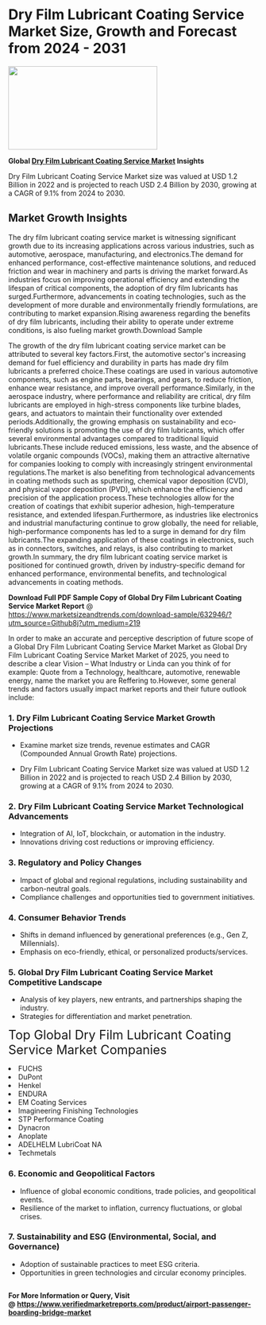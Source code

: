 <H1>Dry Film Lubricant Coating Service Market Size, Growth and Forecast from 2024 - 2031</H1><img class="aligncenter size-medium wp-image-584254" src="https://thirdeyenews.in/wp-content/uploads/2024/09/Global-Market-Research-300x168.jpeg" alt="" width="300" height="168" /><p><strong>Global&nbsp;<a href="https://www.marketsizeandtrends.com/download-sample/632946/?utm_source=Github8j?utm_medium=219">Dry Film Lubricant Coating Service Market</a> Insights</strong></p><p>Dry Film Lubricant Coating Service Market size was valued at USD 1.2 Billion in 2022 and is projected to reach USD 2.4 Billion by 2030, growing at a CAGR of 9.1% from 2024 to 2030.</p><p><h2>Market Growth Insights</h2> <p>The dry film lubricant coating service market is witnessing significant growth due to its increasing applications across various industries, such as automotive, aerospace, manufacturing, and electronics.The demand for enhanced performance, cost-effective maintenance solutions, and reduced friction and wear in machinery and parts is driving the market forward.As industries focus on improving operational efficiency and extending the lifespan of critical components, the adoption of dry film lubricants has surged.Furthermore, advancements in coating technologies, such as the development of more durable and environmentally friendly formulations, are contributing to market expansion.Rising awareness regarding the benefits of dry film lubricants, including their ability to operate under extreme conditions, is also fueling market growth.Download Sample</p> <p>The growth of the dry film lubricant coating service market can be attributed to several key factors.First, the automotive sector's increasing demand for fuel efficiency and durability in parts has made dry film lubricants a preferred choice.These coatings are used in various automotive components, such as engine parts, bearings, and gears, to reduce friction, enhance wear resistance, and improve overall performance.Similarly, in the aerospace industry, where performance and reliability are critical, dry film lubricants are employed in high-stress components like turbine blades, gears, and actuators to maintain their functionality over extended periods.Additionally, the growing emphasis on sustainability and eco-friendly solutions is promoting the use of dry film lubricants, which offer several environmental advantages compared to traditional liquid lubricants.These include reduced emissions, less waste, and the absence of volatile organic compounds (VOCs), making them an attractive alternative for companies looking to comply with increasingly stringent environmental regulations.The market is also benefiting from technological advancements in coating methods such as sputtering, chemical vapor deposition (CVD), and physical vapor deposition (PVD), which enhance the efficiency and precision of the application process.These technologies allow for the creation of coatings that exhibit superior adhesion, high-temperature resistance, and extended lifespan.Furthermore, as industries like electronics and industrial manufacturing continue to grow globally, the need for reliable, high-performance components has led to a surge in demand for dry film lubricants.The expanding application of these coatings in electronics, such as in connectors, switches, and relays, is also contributing to market growth.In summary, the dry film lubricant coating service market is positioned for continued growth, driven by industry-specific demand for enhanced performance, environmental benefits, and technological advancements in coating methods.</p><p><span class=""><strong>Download Full PDF Sample Copy of Global Dry Film Lubricant Coating Service Market Report</strong> @ <a href="https://www.marketsizeandtrends.com/download-sample/632946/?utm_source=Github8j?utm_medium=219" target="_blank">https://www.marketsizeandtrends.com/download-sample/632946/?utm_source=Github8j?utm_medium=219</a></span></p><p>In order to make an accurate and perceptive description of future scope of a Global&nbsp;Dry Film Lubricant Coating Service Market Market as Global&nbsp;Dry Film Lubricant Coating Service Market Market of 2025, you need to describe a clear Vision &ndash; What Industry or Linda can you think of for example: Quote from a Technology, healthcare, automotive, renewable energy, name the market you are Reffering to.However, some general trends and factors usually impact market reports and their future outlook include:</p><h3>1.&nbsp;<strong>Dry Film Lubricant Coating Service Market Growth Projections</strong></h3><ul><li>Examine market size trends, revenue estimates and CAGR (Compounded Annual Growth Rate) projections.</li><li><p>Dry Film Lubricant Coating Service Market size was valued at USD 1.2 Billion in 2022 and is projected to reach USD 2.4 Billion by 2030, growing at a CAGR of 9.1% from 2024 to 2030.</p></li></ul><h3>2.&nbsp;<strong>Dry Film Lubricant Coating Service Market Technological Advancements</strong></h3><ul><li>Integration of AI, IoT, blockchain, or automation in the industry.</li><li>Innovations driving cost reductions or improving efficiency.</li></ul><h3>3.&nbsp;<strong>Regulatory and Policy Changes</strong></h3><ul><li>Impact of global and regional regulations, including sustainability and carbon-neutral goals.</li><li>Compliance challenges and opportunities tied to government initiatives.</li></ul><h3>4.&nbsp;<strong>Consumer Behavior Trends</strong></h3><ul><li>Shifts in demand influenced by generational preferences (e.g., Gen Z, Millennials).</li><li>Emphasis on eco-friendly, ethical, or personalized products/services.</li></ul><h3>5.&nbsp;<strong>Global Dry Film Lubricant Coating Service Market Competitive Landscape</strong></h3><ul><li>Analysis of key players, new entrants, and partnerships shaping the industry.</li><li>Strategies for differentiation and market penetration.</li></ul><p data-pm-slice="1 1 []"><span style="color: inherit; font-family: inherit; font-size: 25px;">Top Global Dry Film Lubricant Coating Service Market Companies</span></p><div class="" data-test-id=""><p><li>FUCHS</li><li> DuPont</li><li> Henkel</li><li> ENDURA</li><li> EM Coating Services</li><li> Imagineering Finishing Technologies</li><li> STP Performance Coating</li><li> Dynacron</li><li> Anoplate</li><li> ADELHELM LubriCoat NA</li><li> Techmetals</li></p></div><h3>6.&nbsp;<strong>Economic and Geopolitical Factors</strong></h3><ul><li>Influence of global economic conditions, trade policies, and geopolitical events.</li><li>Resilience of the market to inflation, currency fluctuations, or global crises.</li></ul><h3>7.&nbsp;<strong>Sustainability and ESG (Environmental, Social, and Governance)</strong></h3><ul><li>Adoption of sustainable practices to meet ESG criteria.</li><li>Opportunities in green technologies and circular economy principles.</li></ul><h2><strong style="font-size: 14px;">For More Information or Query, Visit @&nbsp;</strong><a style="background-color: #ffffff; font-size: 14px;" href="https://www.marketsizeandtrends.com/report/dry-film-lubricant-coating-service-market/" target="_blank">https://www.verifiedmarketreports.com/product/airport-passenger-boarding-bridge-market</a></h2>